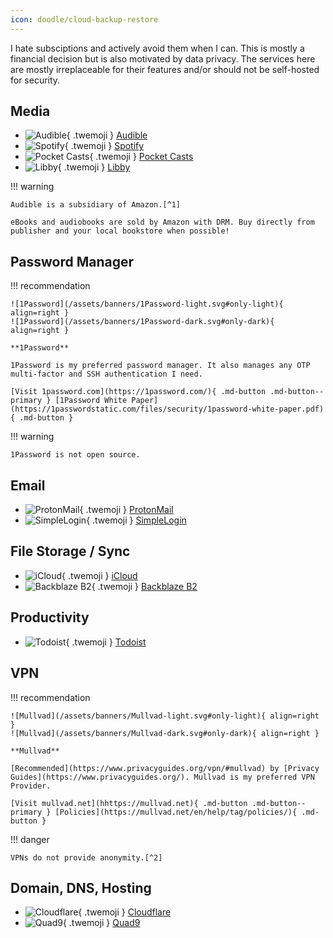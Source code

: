 ```yaml
---
icon: doodle/cloud-backup-restore
---
```


I hate subsciptions and actively avoid them when I can. This is mostly a financial decision but is also motivated by data privacy. The services here are mostly irreplaceable for their features and/or should not be self-hosted for security.

## Media

<div class="grid cards" markdown>

- ![Audible](/assets/logos/Audible.png){ .twemoji } [Audible](https://www.audible.com/)
- ![Spotify](/assets/logos/Spotify.svg){ .twemoji } [Spotify](https://www.spotify.com/us/)
- ![Pocket Casts](/assets/logos/Pocket-Casts.svg){ .twemoji } [Pocket Casts](https://pocketcasts.com/)
- ![Libby](/assets/logos/Libby.png){ .twemoji } [Libby](https://libbyapp.com)

</div>

!!! warning

    Audible is a subsidiary of Amazon.[^1]   
    
    eBooks and audiobooks are sold by Amazon with DRM. Buy directly from publisher and your local bookstore when possible!

## Password Manager

!!! recommendation

    ![1Password](/assets/banners/1Password-light.svg#only-light){ align=right }
    ![1Password](/assets/banners/1Password-dark.svg#only-dark){ align=right }

    **1Password**

    1Password is my preferred password manager. It also manages any OTP multi-factor and SSH authentication I need.

    [Visit 1password.com](https://1password.com/){ .md-button .md-button--primary } [1Password White Paper](https://1passwordstatic.com/files/security/1password-white-paper.pdf){ .md-button }

!!! warning

    1Password is not open source.

## Email

<div class="grid cards" markdown>

- ![ProtonMail](/assets/logos/ProtonMail.svg){ .twemoji } [ProtonMail](https://protonmail.com/)
- ![SimpleLogin](/assets/logos/SimpleLogin.svg){ .twemoji } [SimpleLogin](https://simplelogin.io/)

</div>

## File Storage / Sync

<div class="grid cards" markdown>

- ![iCloud](/assets/logos/iCloud.png){ .twemoji } [iCloud](https://www.icloud.com/)
- ![Backblaze B2](/assets/logos/Backblaze.svg){ .twemoji } [Backblaze B2](https://www.backblaze.com/b2/cloud-storage.html)

</div>

## Productivity

<div class="grid cards" markdown>

- ![Todoist](/assets/logos/Todoist.svg){ .twemoji } [Todoist](https://todoist.com/)

</div>

## VPN

!!! recommendation

    ![Mullvad](/assets/banners/Mullvad-light.svg#only-light){ align=right }
    ![Mullvad](/assets/banners/Mullvad-dark.svg#only-dark){ align=right }

    **Mullvad**

    [Recommended](https://www.privacyguides.org/vpn/#mullvad) by [Privacy Guides](https://www.privacyguides.org/). Mullvad is my preferred VPN Provider.

    [Visit mullvad.net](hhttps://mullvad.net){ .md-button .md-button--primary } [Policies](https://mullvad.net/en/help/tag/policies/){ .md-button }

!!! danger

    VPNs do not provide anonymity.[^2]
  
## Domain, DNS, Hosting

<div class="grid cards" markdown>

- ![Cloudflare](/assets/logos/Cloudflare.svg){ .twemoji } [Cloudflare](https://www.cloudflare.com/)
- ![Quad9](/assets/logos/Quad9.svg){ .twemoji } [Quad9](https://www.quad9.net/)

</div>

[^1]: [Richard Stallman: Reasons not to buy from Amazon](https://stallman.org/amazon.html)
[^2]: [Privacy Guides: VPN Overview](https://www.privacyguides.org/vpn/#vpn-overview)